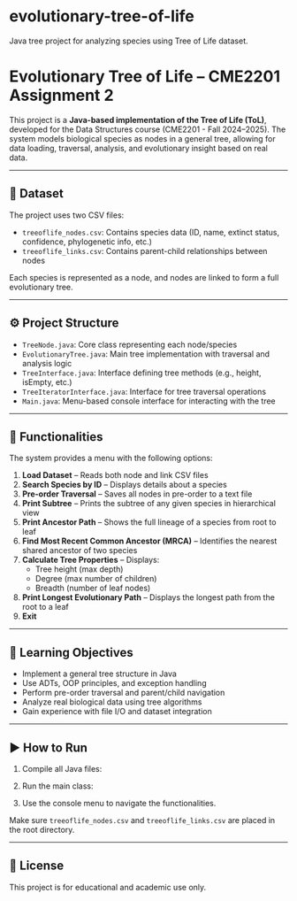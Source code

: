 # evolutionary-tree-of-life
Java tree project for analyzing species using Tree of Life dataset.


# Evolutionary Tree of Life – CME2201 Assignment 2

This project is a **Java-based implementation of the Tree of Life (ToL)**, developed for the Data Structures course (CME2201 - Fall 2024–2025). The system models biological species as nodes in a general tree, allowing for data loading, traversal, analysis, and evolutionary insight based on real data.

---

## 📂 Dataset

The project uses two CSV files:

- `treeoflife_nodes.csv`: Contains species data (ID, name, extinct status, confidence, phylogenetic info, etc.)
- `treeoflife_links.csv`: Contains parent-child relationships between nodes

Each species is represented as a node, and nodes are linked to form a full evolutionary tree.

---

## ⚙️ Project Structure

- `TreeNode.java`: Core class representing each node/species
- `EvolutionaryTree.java`: Main tree implementation with traversal and analysis logic
- `TreeInterface.java`: Interface defining tree methods (e.g., height, isEmpty, etc.)
- `TreeIteratorInterface.java`: Interface for tree traversal operations
- `Main.java`: Menu-based console interface for interacting with the tree

---

## 🧪 Functionalities

The system provides a menu with the following options:

1. **Load Dataset** – Reads both node and link CSV files
2. **Search Species by ID** – Displays details about a species
3. **Pre-order Traversal** – Saves all nodes in pre-order to a text file
4. **Print Subtree** – Prints the subtree of any given species in hierarchical view
5. **Print Ancestor Path** – Shows the full lineage of a species from root to leaf
6. **Find Most Recent Common Ancestor (MRCA)** – Identifies the nearest shared ancestor of two species
7. **Calculate Tree Properties** – Displays:
   - Tree height (max depth)
   - Degree (max number of children)
   - Breadth (number of leaf nodes)
8. **Print Longest Evolutionary Path** – Displays the longest path from the root to a leaf
9. **Exit**

---

## 🧠 Learning Objectives

- Implement a general tree structure in Java
- Use ADTs, OOP principles, and exception handling
- Perform pre-order traversal and parent/child navigation
- Analyze real biological data using tree algorithms
- Gain experience with file I/O and dataset integration

---

## ▶️ How to Run

1. Compile all Java files:

2. Run the main class:





3. Use the console menu to navigate the functionalities.

Make sure `treeoflife_nodes.csv` and `treeoflife_links.csv` are placed in the root directory.


---

## 📄 License

This project is for educational and academic use only.
